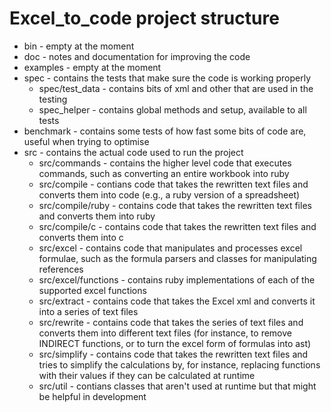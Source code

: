 # Excel_to_code project structure

* bin - empty at the moment
* doc - notes and documentation for improving the code
* examples - empty at the moment
* spec - contains the tests that make sure the code is working properly
    * spec/test_data - contains bits of xml and other that are used in the testing
    * spec_helper - contains global methods and setup, available to all tests
* benchmark - contains some tests of how fast some bits of code are, useful when trying to optimise
* src - contains the actual code used to run the project
    * src/commands - contains the higher level code that executes commands, such as converting an entire workbook into ruby
    * src/compile - contians code that takes the rewritten text files and converts them into code (e.g., a ruby version of a spreadsheet) 
    * src/compile/ruby - contains code that takes the rewritten text files and converts them into ruby
    * src/compile/c - contains code that takes the rewritten text files and converts them into c
    * src/excel - contains code that manipulates and processes excel formulae, such as the formula parsers and classes for manipulating references
    * src/excel/functions - contains ruby implementations of each of the supported excel functions
    * src/extract - contains code that takes the Excel xml and converts it into a series of text files
    * src/rewrite - contains code that takes the series of text files and converts them into different text files (for instance, to remove INDIRECT functions, or to turn the excel form of formulas into ast)
    * src/simplify - contains code that takes the rewritten text files and tries to simplify the calculations by, for instance, replacing functions with their values if they can be calculated at runtime
    * src/util - contians classes that aren't used at runtime but that might be helpful in development
